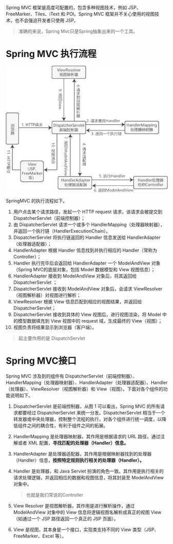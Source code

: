  Spring MVC 框架是高度可配置的，包含多种视图技术，例如 JSP、FreeMarker、Tiles、iText 和 POI。Spring MVC 框架并不关心使用的视图技术，也不会强迫开发者只使用 JSP。

> 准确的来说，Spring Mvc只是Spring抽象出来的一个工具。



# Spring MVC 执行流程



![](.images/1139441444-0.png)

SpringMVC 的执行流程如下。

1. 用户点击某个请求路径，发起一个 HTTP request 请求，该请求会被提交到 DispatcherServlet（前端控制器）；
2. 由 DispatcherServlet 请求一个或多个 HandlerMapping（处理器映射器），并返回一个执行链（HandlerExecutionChain）。
3. DispatcherServlet 将执行链返回的 Handler 信息发送给 HandlerAdapter（处理器适配器）；
4. HandlerAdapter 根据 Handler 信息找到并执行相应的 Handler（常称为 Controller）；
5. Handler 执行完毕后会返回给 HandlerAdapter 一个 ModelAndView 对象（Spring MVC的底层对象，包括 Model 数据模型和 View 视图信息）；
6. HandlerAdapter 接收到 ModelAndView 对象后，将其返回给 DispatcherServlet ；
7. DispatcherServlet 接收到 ModelAndView 对象后，会请求 ViewResolver（视图解析器）对视图进行解析；
8. ViewResolver 根据 View 信息匹配到相应的视图结果，并返回给 DispatcherServlet；
9. DispatcherServlet 接收到具体的 View 视图后，进行视图渲染，将 Model 中的模型数据填充到 View 视图中的 request 域，生成最终的 View（视图）；
10. 视图负责将结果显示到浏览器（客户端）。



> 起主要作用的是 DispatchServlet



# Spring MVC接口

Spring MVC 涉及到的组件有 DispatcherServlet（前端控制器）、HandlerMapping（处理器映射器）、HandlerAdapter（处理器适配器）、Handler（处理器）、ViewResolver（视图解析器）和 View（视图）。下面对各个组件的功能说明如下。

1. DispatcherServlet 是前端控制器，从图 1 可以看出，Spring MVC 的所有请求都要经过 DispatcherServlet 来统一分发。DispatcherServlet 相当于一个转发器或中央处理器，控制整个流程的执行，对各个组件进行统一调度，以降低组件之间的耦合性，有利于组件之间的拓展。

2. HandlerMapping 是处理器映射器，其作用是根据请求的 URL 路径，通过注解或者 XML 配置，**寻找匹配的处理器（Handler）信息。**

3. HandlerAdapter 是处理器适配器，其作用是根据映射器找到的处理器（Handler）信息，**按照特定规则执行相关的处理器（Handler）。**

4. Handler 是处理器，和 Java Servlet 扮演的角色一致。其作用是执行相关的请求处理逻辑，并返回相应的数据和视图信息，将其封装至 ModelAndView 对象中。

   > 也就是我们常说的Controller

5. View Resolver 是视图解析器，其作用是进行解析操作，通过 ModelAndView 对象中的 View 信息将逻辑视图名解析成真正的视图 View（如通过一个 JSP 路径返回一个真正的 JSP 页面）。

6. View 是视图，其本身是一个接口，实现类支持不同的 View 类型（JSP、FreeMarker、Excel 等）。
